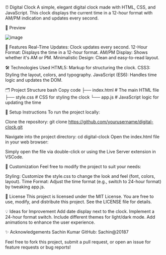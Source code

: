 ⏰ Digital Clock
A simple, elegant digital clock made with HTML, CSS, and JavaScript. This clock displays the current time in a 12-hour format with AM/PM indication and updates every second.

📸 Preview

![image](https://github.com/user-attachments/assets/85e28982-7021-4b07-b208-3e90a134f613)


🚀 Features
Real-Time Updates: Clock updates every second.
12-Hour Format: Displays the time in a 12-hour format.
AM/PM Display: Shows whether it's AM or PM.
Minimalistic Design: Clean and easy-to-read layout.

🛠️ Technologies Used
HTML5: Markup for structuring the clock.
CSS3: Styling the layout, colors, and typography.
JavaScript (ES6): Handles time logic and updates the DOM.

🗂️ Project Structure
bash
Copy code
├── index.html   # The main HTML file
├── style.css    # CSS for styling the clock
└── app.js       # JavaScript logic for updating the time

🔧 Setup Instructions
To run the project locally:

Clone the repository:
git clone https://github.com/yourusername/digital-clock.git

Navigate into the project directory:
cd digital-clock
Open the index.html file in your web browser:

Simply open the file via double-click or using the Live Server extension in VSCode.

🎨 Customization
Feel free to modify the project to suit your needs:

Styling: Customize the style.css to change the look and feel (font, colors, layout).
Time Format: Adjust the time format (e.g., switch to 24-hour format) by tweaking app.js.

📝 License
This project is licensed under the MIT License. You are free to use, modify, and distribute this project. See the LICENSE file for details.

💡 Ideas for Improvement
Add date display next to the clock.
Implement a 24-hour format switch.
Include different themes for light/dark mode.
Add animations to enhance the user experience.

✨ Acknowledgements
Sachin Kumar
GitHub: Sachin@20187

Feel free to fork this project, submit a pull request, or open an issue for feature requests or bug reports!
